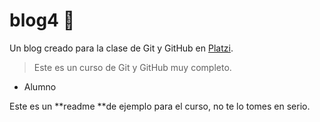 # blog4 💚
Un blog creado para la clase de  Git y GitHub en [Platzi](https://platzi.com/ "Platzi").

> Este es un curso de Git y GitHub muy completo.
- Alumno

Este es un **readme **de ejemplo para el curso, no te lo tomes en serio.